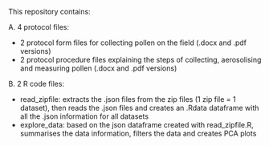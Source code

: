 This repository contains:

A. 4 protocol files:
- 2 protocol form files for collecting pollen on the field (.docx and .pdf versions)
- 2 protocol procedure files explaining the steps of collecting, aerosolising and measuring pollen (.docx and .pdf versions)

B. 2 R code files:
- read_zipfile: extracts the .json files from the zip files (1 zip file = 1 dataset), then reads the .json files and creates an .Rdata dataframe with all the .json information for all datasets
- explore_data: based on the json dataframe created with read_zipfile.R, summarises the data information, filters the data and creates PCA plots
